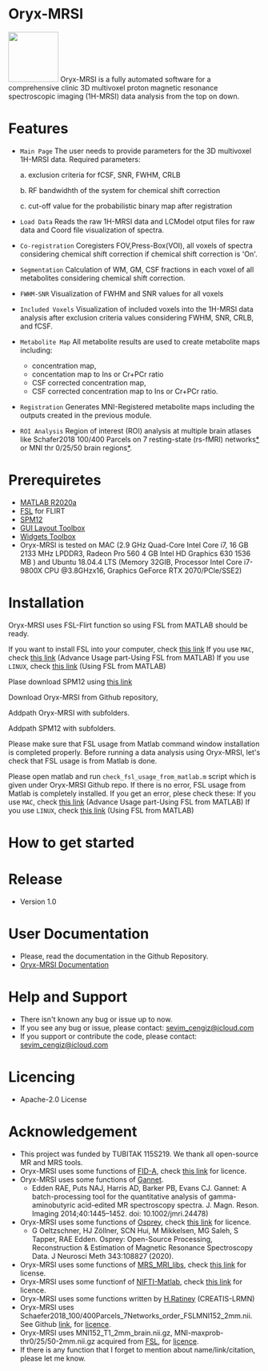 # Oryx-MRSI
<img src="https://user-images.githubusercontent.com/5468765/108315274-9c0c7680-71d4-11eb-9040-7e6248ea55b8.png" width="100" height="100">
Oryx-MRSI is a fully automated software for a comprehensive clinic 3D multivoxel proton magnetic resonance spectroscopic imaging (1H-MRSI) data analysis from the top on down. 

# Features
- ```Main Page``` The user needs to provide parameters for the 3D multivoxel 1H-MRSI data.
  Required parameters: 
 
   a. exclusion criteria for fCSF, SNR, FWHM, CRLB 
 
   b. RF bandwidhth of the system for chemical shift correction 
 
   c. cut-off value for the probabilistic binary map after registration

- ```Load Data``` Reads the raw 1H-MRSI data and LCModel otput files for raw data and Coord file visualization of spectra.

- ```Co-registration``` Coregisters FOV,Press-Box(VOI), all voxels of spectra considering chemical shift correction if chemical shift correction is 'On'.

- ```Segmentation``` Calculation of WM, GM, CSF fractions in each voxel of all metabolites considering chemical shift correction. 

- ```FWHM-SNR``` Visualization of FWHM and SNR values for all voxels

- ```Included Voxels``` Visualization of included voxels into the 1H-MRSI data analysis after exclusion criteria values considering FWHM, SNR, CRLB, and fCSF. 

- ```Metabolite Map``` All metabolite results are used to create metabolite maps including: 
  - concentration map,
  - concentation map to Ins or Cr+PCr ratio 
  - CSF corrected concentration map, 
  - CSF corrected concentration map to Ins or Cr+PCr ratio.

- ```Registration``` Generates MNI-Registered metabolite maps including the outputs created in the previous module.

- ```ROI Analysis``` Region of interest (ROI) analysis at multiple brain atlases like Schafer2018 100/400 Parcels on 7 resting-state (rs-fMRI) networks[*](https://pubmed.ncbi.nlm.nih.gov/28981612/) or MNI thr 0/25/50 brain regions[*](https://fsl.fmrib.ox.ac.uk/fsl/fslwiki/Atlases). 


# Prerequiretes 
- [MATLAB R2020a](https://www.fil.ion.ucl.ac.uk/spm/software/download/)
- [FSL](https://fsl.fmrib.ox.ac.uk/fsl/fslwiki/FSL) for FLIRT 
- [SPM12](https://www.fil.ion.ucl.ac.uk/spm/software/download/)
- [GUI Layout Toolbox](https://www.mathworks.com/matlabcentral/fileexchange/47982-gui-layout-toolbox)
- [Widgets Toolbox](https://www.mathworks.com/matlabcentral/fileexchange/66235-widgets-toolbox-compatibility-support)
- Oryx-MRSI is tested on MAC (2.9 GHz Quad-Core Intel Core i7, 16 GB 2133 MHz LPDDR3, Radeon Pro 560 4 GB
Intel HD Graphics 630 1536 MB ) and Ubuntu 18.04.4 LTS (Memory 32GIB, Processor Intel Core i7-9800X CPU @3.8GHzx16, Graphics GeForce RTX 2070/PCle/SSE2)

# Installation
Oryx-MRSI uses FSL-Flirt function so using FSL from MATLAB should be ready. 

If you want to install FSL into your computer, check [this link](https://fsl.fmrib.ox.ac.uk/fsl/fslwiki/FslInstallation)
If you use ```MAC```, check [this link](https://fsl.fmrib.ox.ac.uk/fsl/fslwiki/FslInstallation/MacOsX) (Advance Usage part-Using FSL from MATLAB)
If you use ```LINUX```, check [this link](https://fsl.fmrib.ox.ac.uk/fsl/fslwiki/FslInstallation/Linux) (Using FSL from MATLAB)

Plase download SPM12 using [this link](https://www.fil.ion.ucl.ac.uk/spm/software/download/)

Download Oryx-MRSI from Github repository,

Addpath Oryx-MRSI with subfolders.

Addpath SPM12 with subfolders.

Please make sure that FSL usage from Matlab command window installation is completed properly.
Before running a data analysis using Oryx-MRSI, let's check that FSL usage is from Matlab is done.

Please open matlab and run ```check_fsl_usage_from_matlab.m``` script which is given under Oryx-MRSI Github repo.
If there is no error, FSL usage from Matlab is completely installed.
If you get an error, plese check these:
    If you use ```MAC```, check [this link](https://fsl.fmrib.ox.ac.uk/fsl/fslwiki/FslInstallation/MacOsX) (Advance Usage part-Using FSL from MATLAB)
    If you use ```LINUX```, check [this link](https://fsl.fmrib.ox.ac.uk/fsl/fslwiki/FslInstallation/Linux) (Using FSL from MATLAB)

# How to get started

# Release
- Version 1.0

# User Documentation
- Please, read the documentation in the Github Repository. 
- [Oryx-MRSI Documentation](http://sevimcengiz.github.io/)

# Help and Support
- There isn't known any bug or issue up to now. 
- If you see any bug or issue, please contact: sevim_cengiz@icloud.com
- If you support or contribute the code, please contact: sevim_cengiz@icloud.com

# Licencing
- Apache-2.0 License

# Acknowledgement
- This project was funded by TUBITAK 115S219. We thank all open-source MR and MRS tools. 
- Oryx-MRSI uses some functions of [FID-A](https://github.com/CIC-methods/FID-A), check [this link](https://github.com/CIC-methods/FID-A/blob/master/LICENSE.txt) for licence.
- Oryx-MRSI uses some functions of [Gannet](https://github.com/richardedden/Gannet3.1).
    - Edden RAE, Puts NAJ, Harris AD, Barker PB, Evans CJ. Gannet: A batch-processing tool for the quantitative analysis of gamma-aminobutyric acid-edited MR      spectroscopy spectra. J. Magn. Reson. Imaging 2014;40:1445–1452. doi: 10.1002/jmri.24478)
- Oryx-MRSI uses some functions of [Osprey](https://github.com/schorschinho/osprey), check [this link](https://github.com/schorschinho/osprey/blob/develop/LICENSE.md) for licence.
    - G Oeltzschner, HJ Zöllner, SCN Hui, M Mikkelsen, MG Saleh, S Tapper, RAE Edden. Osprey: Open-Source Processing, Reconstruction & Estimation of Magnetic Resonance Spectroscopy Data. J Neurosci Meth 343:108827 (2020).
- Oryx-MRSI uses some functions of [MRS_MRI_libs](https://github.com/chenkonturek/MRS_MRI_libs), check [this link](https://github.com/chenkonturek/MRS_MRI_libs/blob/master/LICENSE) for license.
- Oryx-MRSI uses some functionf of [NIFTI-Matlab](https://github.com/NIFTI-Imaging/nifti_matlab), check [this link](https://github.com/NIFTI-Imaging/nifti_matlab/blob/master/license.txt) for licence.
- Oryx-MRSI uses some functions written by [H.Ratiney](https://www.creatis.insa-lyon.fr/site7/en/users/ratiney) (CREATIS-LRMN) 
- Oryx-MRSI uses Schaefer2018_100/400Parcels_7Networks_order_FSLMNI152_2mm.nii. See Github [link](https://github.com/ThomasYeoLab/Standalone_CBIG_fMRI_Preproc2016), for [licence](https://github.com/ThomasYeoLab/Standalone_CBIG_fMRI_Preproc2016/blob/master/LICENSE.md).
- Oryx-MRSI uses MNI152_T1_2mm_brain.nii.gz, MNI-maxprob-thr0/25/50-2mm.nii.gz acquired from [FSL](https://fsl.fmrib.ox.ac.uk/fsl/fslwiki/Atlases), for [licence](https://fsl.fmrib.ox.ac.uk/fsl/fslwiki/Licence). 
- If there is any function that I forget to mention about name/link/citation, please let me know.


